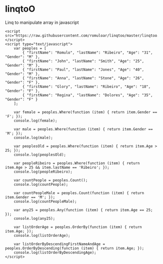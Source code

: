 linqtoO
=======

Linq to manipulate array in javascript

    <script src="https://raw.githubusercontent.com/romuloar/linqtoo/master/linqtoo.min.js"></script>
    <script type="text/javascript">        
        var peoples = [
            { "firstName": "Romulo", "lastName": "Ribeiro", "Age": "31", "Gender": "M" },
            { "firstName": "John", "lastName": "Smith", "Age": "25", "Gender": "M" },
            { "firstName": "Paul", "lastName": "Jones", "Age": "40", "Gender": "M" },
            { "firstName": "Anna", "lastName": "Stone", "Age": "26", "Gender": "F" },
            { "firstName": "Glory", "lastName": "Ribeiro", "Age": "18", "Gender": "F" },
            { "firstName": "Regina", "lastName": "Dolores", "Age": "35", "Gender": "F" }
        ];

        var female = peoples.Where(function (item) { return item.Gender == 'F'; });
        console.log(female);

        var male = peoples.Where(function (item) { return item.Gender == 'M'; });
        console.log(male);

        var peoplesOld = peoples.Where(function (item) { return item.Age > 25; });
        console.log(peoplesOld);

        var peopleRibeiro = peoples.Where(function (item) { return item.Age > 25 && item.lastName == 'Ribeiro'; });
        console.log(peopleRibeiro);

        var countPeople = peoples.Count();
        console.log(countPeople);

        var countPeopleMale = peoples.Count(function (item) { return item.Gender == 'M'; });
        console.log(countPeopleMale);

        var any25 = peoples.Any(function (item) { return item.Age == 25; });
        console.log(any25);

        var listOrderAge = peoples.OrderBy(function (item) { return item.Age; });
        console.log(listOrderAge);

        var listOrderByDescendingFirstNameAndAge = peoples.OrderByDescending(function (item) { return item.Age; });
        console.log(listOrderByDescendingAge);
    </script>

